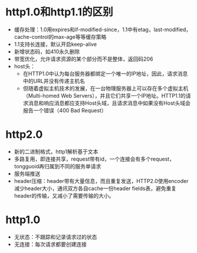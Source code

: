 # http1.0和http1.1的区别
* 缓存处理：1.0用expires和if-modified-since，1.1中有etag，last-modified，cache-control的max-age等等缓存策略
* 1.1支持长连接，默认开启keep-alive
* 新增状态码，如410永久删除
* 带宽优化，允许请求资源的某个部分而不是整体，返回码206
* host头：
  * 在HTTP1.0中认为每台服务器都绑定一个唯一的IP地址，因此，请求消息中的URL并没有传递主机名
  * 但随着虚拟主机技术的发展，在一台物理服务器上可以存在多个虚拟主机（Multi-homed Web Servers），并且它们共享一个IP地址。HTTP1.1的请求消息和响应消息都应支持Host头域，且请求消息中如果没有Host头域会报告一个错误（400 Bad Request）
# http2.0
* 新的二进制格式，http1解析基于文本
* 多路复用，即连接共享，request带有id，一个连接会有多个request，tongguoid再归属到不同的服务单请求
* 服务端推送
* header压缩：header带有大量信息，而且重复发送，HTTP2.0使用encoder减少header大小，通讯双方各自cache一份header fields表，避免重复header的传输，又减小了需要传输的大小。
# http1.0
* 无状态：不跟踪和记录请求过的状态
* 无连接：每次请求都要创建连接